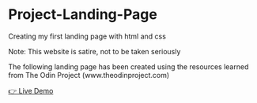# Project-Landing-Page
<p>Creating my first landing page with html and css</p>
<p>Note: This website is satire, not to be taken seriously</p>
<p>The following landing page has been created using the resources learned from The Odin Project (www.theodinproject.com)</p>
<a href="https://xyzuka.github.io/Project-Landing-Page/">👉 Live Demo</a>
